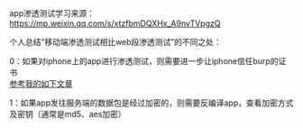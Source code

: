 app渗透测试学习来源：  
https://mp.weixin.qq.com/s/xtzfbmDQXHx_A9nvTVpgzQ

个人总结“移动端渗透测试相比web段渗透测试”的不同之处：  

0：如果对iphone上的app进行渗透测试，则需要进一步让iphone信任burp的证书  
[参考我的如下文章](https://github.com/xuxuedong/YBDTBlog_Security/blob/master/2019_09_26_burpsuite%E5%A6%82%E4%BD%95%E4%BB%A3%E7%90%86https%E6%B5%81%E9%87%8F/2019_12_13_burp%E4%BB%A3%E7%90%86ios%E4%B8%8Bsafari%E7%9A%84https%E6%B5%81%E9%87%8F.md)  

1：如果app发往服务端的数据包是经过加密的，则需要反编译app，查看加密方式及密钥（通常是md5、aes加密）  
